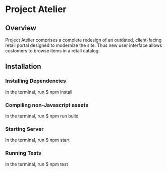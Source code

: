 # Project Atelier



## Overview
 Project Atelier comprises a complete redesign of an outdated, client-facing retail portal designed to modernize the site. Thus new user interface allows customers to browse items in a retail catalog.



## Installation

### Installing Dependencies
In the terminal, run $ npm install

### Compiling non-Javascript assets
In the terminal, run $ npm run build

### Starting Server
In the terminal, run $ npm start

### Running Tests
In the terminal, run $ npm test

